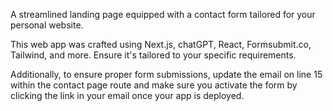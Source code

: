 A streamlined landing page equipped with a contact form tailored for your personal website.

This web app was crafted using Next.js, chatGPT, React, Formsubmit.co, Tailwind, and more. Ensure it's tailored to your specific requirements.

Additionally, to ensure proper form submissions, update the email on line 15 within the contact page route and make sure you activate the form by clicking the link in your email once your app is deployed.